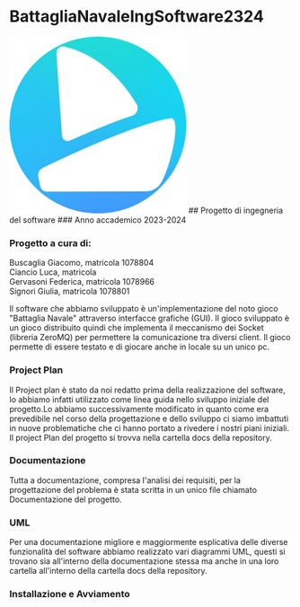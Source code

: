 # BattagliaNavaleIngSoftware2324
<img src="/docs/resources/Logo.png" alt="Logo" width="315" height="315">
## Progetto di ingegneria del software
### Anno accademico 2023-2024

### Progetto a cura di:
Buscaglia Giacomo, matricola 1078804 <br>
Ciancio Luca, matricola <br>
Gervasoni Federica, matricola 1078966<br>
Signori Giulia, matricola 1078801<br>

Il software che abbiamo sviluppato è un'implementazione del noto gioco "Battaglia Navale" attraverso interfacce grafiche (GUI). Il gioco sviluppato è un gioco distribuito quindi che implementa il meccanismo dei Socket (libreria ZeroMQ) per permettere la comunicazione tra diversi client. Il gioco permette di essere testato e di giocare anche in locale su un unico pc. <br>

### Project Plan
Il Project plan è stato da noi redatto prima della realizzazione del software, lo abbiamo infatti utilizzato come linea guida nello sviluppo iniziale del progetto.Lo abbiamo successivamente modificato in quanto come era prevedibile nel corso della progettazione e dello sviluppo ci siamo imbattuti in nuove problematiche che ci hanno portato a rivedere i nostri piani iniziali.<br>
Il project Plan del progetto si trovva nella cartella docs della repository.<br>

### Documentazione
Tutta a documentazione, compresa l'analisi dei requisiti, per la progettazione del problema è stata scritta in un unico file chiamato Documentazione del progetto.<br>

### UML
Per una documentazione migliore e maggiormente esplicativa delle diverse funzionalità del software abbiamo realizzato vari diagrammi UML, questi si trovano sia all'interno della documentazione stessa ma anche in una loro cartella all'interno della cartella docs della repository.<br>

### Installazione e Avviamento

